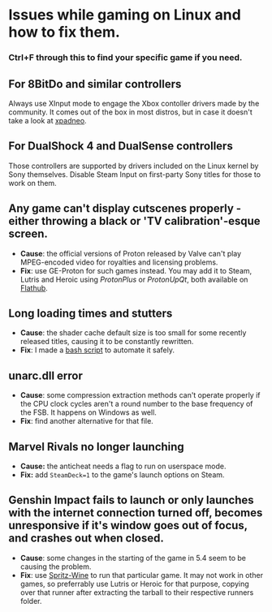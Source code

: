 # Issues while gaming on Linux and how to fix them.
### Ctrl+F through this to find your specific game if you need.

## For 8BitDo and similar controllers
Always use XInput mode to engage the Xbox contoller drivers made by the community. It comes out of the box in most distros, but in case it doesn't take a look at [xpadneo](https://github.com/atar-axis/xpadneo).

## For DualShock 4 and DualSense controllers
Those controllers are supported by drivers included on the Linux kernel by Sony themselves. Disable Steam Input on first-party Sony titles for those to work on them.

## Any game can't display cutscenes properly - either throwing a black or 'TV calibration'-esque screen.
- **Cause**: the official versions of Proton released by Valve can't play MPEG-encoded video for royalties and licensing problems.
- **Fix**: use GE-Proton for such games instead. You may add it to Steam, Lutris and Heroic using *ProtonPlus* or *ProtonUpQt*, both available on [Flathub](https://flathub.org/).

## Long loading times and stutters
- **Cause**: the shader cache default size is too small for some recently released titles, causing it to be constantly rewritten.
- **Fix**: I made a [bash script](https://github.com/psygreg/shader-patcherx) to automate it safely. 

## unarc.dll error
- **Cause**: some compression extraction methods can't operate properly if the CPU clock cycles aren't a round number to the base frequency of the FSB. It happens on Windows as well.
- **Fix**: find another alternative for that file.

## Marvel Rivals no longer launching
- **Cause:** the anticheat needs a flag to run on userspace mode.
- **Fix:** add `SteamDeck=1` to the game's launch options on Steam.

## Genshin Impact fails to launch or only launches with the internet connection turned off, becomes unresponsive if it's window goes out of focus, and crashes out when closed.
- **Cause**: some changes in the starting of the game in 5.4 seem to be causing the problem.
- **Fix**: use [Spritz-Wine](https://github.com/NelloKudo/WineBuilder/releases/tag/spritz-v10.6-1) to run that particular game. It may not work in other games, so preferrably use Lutris or Heroic for that purpose, copying over that runner after extracting the tarball to their respective runners folder.

